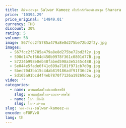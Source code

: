 ```yaml
---
title: สีม่วงอ่อนชุด Salwar Kameez เย็บปักถักร้อยทํางานชุด Sharara
price: '10394.29'
price_original: '14849.01'
currency: THB
discount: 30%
rating: 5
volume: 58
image: S67fcc2f5785a479a8e8d275be72bd2f2y.jpg
images:
  - S67fcc2f5785a479a8e8d275be72bd2f2y.jpg
  - S98d147ef664d450b9978f361c0801d77B.jpg
  - S7234b998e0eb48fabed598a3e5245c48B.jpg
  - Se044e5fade6f41c699a7101f971cb7d0g.jpg
  - Sbec70d3bb15c4dab819186adf91f36c2n.jpg
  - Sd165a91bcd4f4eb7870f7126a19269dbw.jpg
video: ''
categories:
  - name: ความแปลกใหม่และพิเศษใช้
    slug: ความแปลกใหม-และพ-เศษใช
  - name: โลก เสื้อผ้า
    slug: โลก-เส-อผ
slug: วงอ-อนช-salwar-kameez-เย
encode: oFORVvO
lang: th
---
```

  